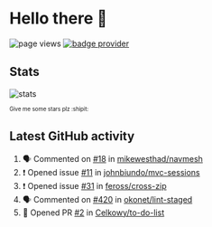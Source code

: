 # Hello there 👋

![page views](https://komarev.com/ghpvc/?username=konradlinkowski&color=brightgreen)
[![badge provider](https://anybadge.herokuapp.com/badge?label=create&message=your%20own%20badge)](https://github.com/KonradLinkowski/AnyBadge)

## Stats
![stats](https://github-readme-stats.vercel.app/api?username=KonradLinkowski&hide_title=true&show_icons=true&include_all_commits=true&count_private=true&disable_animations=true&theme=dark)

<sub><sub>Give me some stars plz :shipit:</sub></sub>

## Latest GitHub activity
<!--START_SECTION:activity-->
1. 🗣 Commented on [#18](https://github.com/mikewesthad/navmesh/issues/18) in [mikewesthad/navmesh](https://github.com/mikewesthad/navmesh)
2. ❗️ Opened issue [#11](https://github.com/johnbiundo/mvc-sessions/issues/11) in [johnbiundo/mvc-sessions](https://github.com/johnbiundo/mvc-sessions)
3. ❗️ Opened issue [#31](https://github.com/feross/cross-zip/issues/31) in [feross/cross-zip](https://github.com/feross/cross-zip)
4. 🗣 Commented on [#420](https://github.com/okonet/lint-staged/issues/420) in [okonet/lint-staged](https://github.com/okonet/lint-staged)
5. 💪 Opened PR [#2](https://github.com/Celkowy/to-do-list/pull/2) in [Celkowy/to-do-list](https://github.com/Celkowy/to-do-list)
<!--END_SECTION:activity-->
